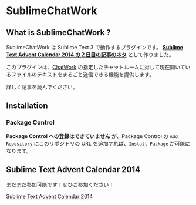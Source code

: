 SublimeChatWork
===============

## What is SublimeChatWork ?

SublimeChatWork は Sublime Text 3 で動作するプラグインです。 [**Sublime Text Advent Calendar 2014 の２日目の記事のネタ**]() として作りました。

このプラグインは、[ChatWork](http://www.chatwork.com/ja/) の指定したチャットルームに対して現在開いているファイルのテキストをまるごと送信できる機能を提供します。

詳しく記事を読んでください。

## Installation

### Package Control

**Package Control への登録はできていません** が、Package Control の `Add Repository` にこのリポジトリの URL を追加すれば、`Install Package` が可能になります。

## Sublime Text Advent Calendar 2014

まだまだ参加可能です！ぜひご参加ください！

[Sublime Text Advent Calendar 2014](http://www.adventar.org/calendars/407)